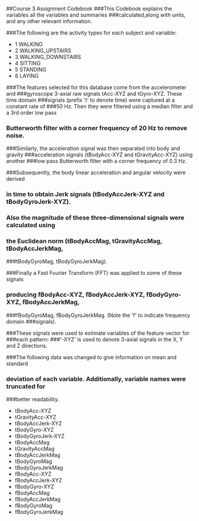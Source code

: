 ##Course 3 Assignment Codebook
###This Codebook explains the variables all the variables and summaries
###calculated,along with units, and any other relevant information.

###The following are the activity types for each subject and variable:
*  1         WALKING
*  2   WALKING_UPSTAIRS
*  3 WALKING_DOWNSTAIRS
*  4            SITTING
*  5           STANDING
*  6             LAYING


###The features selected for this database come from the accelerometer and
###gyroscope 3-axial raw signals tAcc-XYZ and tGyro-XYZ. These time domain
###signals (prefix 't' to denote time) were captured at a constant rate of
###50 Hz. Then they were filtered using a median filter and a 3rd order low pass
### Butterworth filter with a corner frequency of 20 Hz to remove noise.
###Similarly, the acceleration signal was then separated into body and gravity
###acceleration signals (tBodyAcc-XYZ and tGravityAcc-XYZ) using another
###low pass Butterworth filter with a corner frequency of 0.3 Hz.

###Subsequently, the body linear acceleration and angular velocity were derived
### in time to obtain Jerk signals (tBodyAccJerk-XYZ and tBodyGyroJerk-XYZ).
### Also the magnitude of these three-dimensional signals were calculated using
### the Euclidean norm (tBodyAccMag, tGravityAccMag, tBodyAccJerkMag,
###tBodyGyroMag, tBodyGyroJerkMag).

###Finally a Fast Fourier Transform (FFT) was applied to some of these signals
### producing fBodyAcc-XYZ, fBodyAccJerk-XYZ, fBodyGyro-XYZ, fBodyAccJerkMag,
###fBodyGyroMag, fBodyGyroJerkMag. (Note the 'f' to indicate frequency domain
###signals).

###These signals were used to estimate variables of the feature vector for
###each pattern:
###'-XYZ' is used to denote 3-axial signals in the X, Y and Z directions.

###The following data was changed to give information on mean and standard
### deviation of each variable. Additionally, variable names were truncated for
###better readability.
* tBodyAcc-XYZ
* tGravityAcc-XYZ
* tBodyAccJerk-XYZ
* tBodyGyro-XYZ
* tBodyGyroJerk-XYZ
* tBodyAccMag
* tGravityAccMag
* tBodyAccJerkMag
* tBodyGyroMag
* tBodyGyroJerkMag
* fBodyAcc-XYZ
* fBodyAccJerk-XYZ
* fBodyGyro-XYZ
* fBodyAccMag
* fBodyAccJerkMag
* fBodyGyroMag
* fBodyGyroJerkMag
